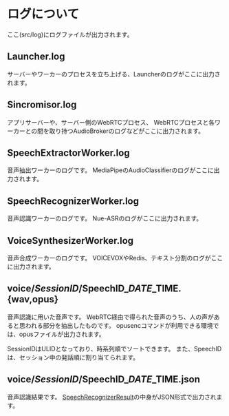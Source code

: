 # ログについて

ここ(src/log)にログファイルが出力されます。

## Launcher.log

サーバーやワーカーのプロセスを立ち上げる、Launcherのログがここに出力されます。

## Sincromisor.log

アプリサーバーや、サーバー側のWebRTCプロセス、
WebRTCプロセスと各ワーカーとの間を取り持つAudioBrokerのログなどがここに出力されます。

## SpeechExtractorWorker.log

音声抽出ワーカーのログです。
MediaPipeのAudioClassifierのログがここに出力されます。

## SpeechRecognizerWorker.log

音声認識ワーカーのログです。
Nue-ASRのログがここに出力されます。

## VoiceSynthesizerWorker.log

音声合成ワーカーのログです。
VOICEVOXやRedis、テキスト分割のログがここに出力されます。

## voice/$SessionID/$SpeechID\_$DATE\_$TIME.{wav,opus}

音声認識に用いた音声です。
WebRTC経由で得られた音声のうち、人の声があると思われる部分を抽出したものです。
opusencコマンドが利用できる環境では、opusファイルが出力されます。

SessionIDはULIDとなっており、時系列順でソートできます。
また、SpeechIDは、セッション中の発話順に割り当てられます。

## voice/$SessionID/$SpeechID\_$DATE\_$TIME.json

音声認識結果です。
[SpeechRecognizerResult](../sincroLib/models/SpeechRecognizerResult.py)の中身がJSON形式で出力されます。
